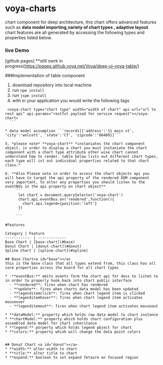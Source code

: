 # voya-charts
chart component for deep architecture, this chart offers advanced features such as **data model importing,variety of chart types , adaptive layout**. chart features are all generated by accessing the following types and properties listed below. 

### live Demo
[github pages] **still owrk in progress(https://pages.github.voya.net/Voya/deep-ui-voya-table/)

###Implementation of table component
1. download repository into local machine
2. run ```npm install```
3. run ```jspm install```
4. with in your application you would write the following tags
  ```
   <voya-chart type="chart type" width="width of chart" api-url="url to rest api" api-params="restful payload for service request"></voya-chart>
    ```

  * data model assumption ```records[{'address':'11 main st', 'city':'wolcott', 'state':'CT', 'zipcode':'06489}]```
  
5. *please note* **voya-chart** *instaniates the chart component object, in order to display a chart you must instaniate the chart component with a chart type attribute other wise chart cannot understand how to render. table below lists out different chart types, each type will ist out individual properties related to that chart class.*
    
6. **Also Please note in order to access the chart objects api you will have to target the api property of the rendered DOM component very important, to alter any properties you should listen to the eventBUs in the api property on chart object**
       ```
        let chart = document.querySelector('voya-chart')
        chart.api.eventBus.on('rendered',function(){
          chart.api.legend={position:'left'}
        })
      
       ```
    
#Features

Category | Feature
------------ | -------------
Base Chart | [base-chart](#base)
Donut Chart | [donut-chart](#donut)
Spline Chart | [spline-chart](#spline)

## Base Chart<a id="base"></a>
this is the base class that all types extend from, this class has all core properties across the board for all chart types

* -**eventBus:** emits events form the chart api for devs to listen to in order to properly hook back into chart public interface
    - **rendered**: fires when chart has rendered
    - **update**: fires when charts data model has been updated
    - **legenditemclick**: fires when chart legend item is clicked
    - **legenditemhover**: fires when chart legend item activates mouseover
    - **legenditemout**: fires when chart legend item activates mouseout 
    
* **dataModel:** property which holds raw data model to chart instance
* **chartModel:** property which holds chart configuration plus assembled data model for chart inheritance
* **legend:** porperty which holds legend pbject for chart
* **colors:** property whixh will change the data point colors


## Donut Chart <a id="donut"></a>
* **width:** alter width to chart
* **title:** alter title to chart
* **expand:** boolean to set expand fetaure on focused region


